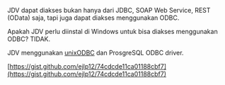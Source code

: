 JDV dapat diakses bukan hanya dari JDBC, SOAP Web Service, REST (OData) saja, tapi juga dapat diakses menggunakan ODBC.

Apakah JDV perlu diinstal di Windows untuk bisa diakses menggunakan ODBC? TIDAK.

JDV menggunakan [unixODBC](http://www.unixodbc.org/) dan ProsgreSQL ODBC driver.

[https://gist.github.com/ejlp12/74cdcde11ca01188cbf7](https://gist.github.com/ejlp12/74cdcde11ca01188cbf7)

